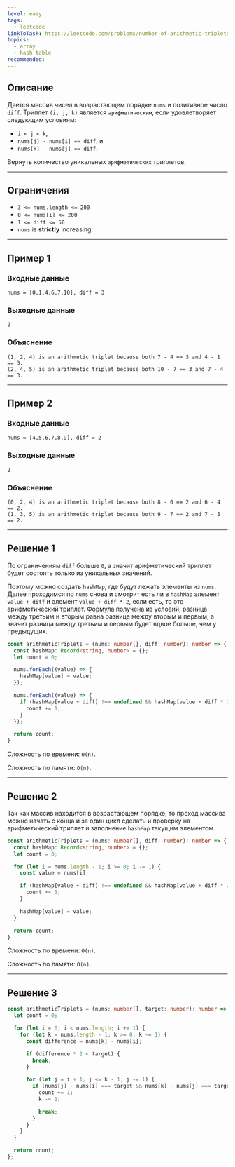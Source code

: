 ```yaml
---
level: easy
tags:
  - leetcode
linkToTask: https://leetcode.com/problems/number-of-arithmetic-triplets/
topics:
  - array
  - hash table
recommended:
---
```

## Описание

Дается массив чисел в возрастающем порядке `nums` и позитивное число `diff`. Триплет `(i, j, k)` является `арифметическим`, если удовлетворяет следующим условиям:
- `i < j < k`,
- `nums[j] - nums[i] == diff`, и
- `nums[k] - nums[j] == diff`.

Вернуть количество уникальных `арифметических` триплетов.

---
## Ограничения

- `3 <= nums.length <= 200`
- `0 <= nums[i] <= 200`
- `1 <= diff <= 50`
- `nums` is **strictly** increasing.

---
## Пример 1

### Входные данные

```
nums = [0,1,4,6,7,10], diff = 3
```
### Выходные данные

```
2
```
### Объяснение

```
(1, 2, 4) is an arithmetic triplet because both 7 - 4 == 3 and 4 - 1 == 3.
(2, 4, 5) is an arithmetic triplet because both 10 - 7 == 3 and 7 - 4 == 3.
```

---
## Пример 2

### Входные данные

```
nums = [4,5,6,7,8,9], diff = 2
```
### Выходные данные

```
2
```
### Объяснение

```
(0, 2, 4) is an arithmetic triplet because both 8 - 6 == 2 and 6 - 4 == 2.
(1, 3, 5) is an arithmetic triplet because both 9 - 7 == 2 and 7 - 5 == 2.
```

---
## Решение 1

По ограничениям `diff` больше `0`, а значит арифметический триплет будет состоять только из уникальных значений.

Поэтому можно создать `hashMap`, где будут лежать элементы из `nums`. Далее проходимся по `nums` снова и смотрит есть ли в `hashMap` элемент `value + diff` и элемент `value + diff * 2`, если есть, то это арифметический триплет. Формула получена из условий, разница между третьим и вторым равна разнице между вторым и первым, а значит разница между третьим и первым будет вдвое больше, чем у предыдущих.

```typescript
const arithmeticTriplets = (nums: number[], diff: number): number => {
  const hashMap: Record<string, number> = {};
  let count = 0;

  nums.forEach((value) => {
    hashMap[value] = value;
  });

  nums.forEach((value) => {
    if (hashMap[value + diff] !== undefined && hashMap[value + diff * 2] !== undefined) {
      count += 1;
    }
  });

  return count;
}
```

Сложность по времени: `O(n)`.

Сложность по памяти: `O(n)`.

---
## Решение 2

Так как массив находится в возрастающем порядке, то проход массива можно начать с конца и за один цикл сделать и проверку на арифметический триплет и заполнение `hashMap` текущим элементом.

```typescript
const arithmeticTriplets = (nums: number[], diff: number): number => {
  const hashMap: Record<string, number> = {};
  let count = 0;

  for (let i = nums.length - 1; i >= 0; i -= 1) {
    const value = nums[i];

    if (hashMap[value + diff] !== undefined && hashMap[value + diff * 2] !== undefined) {
      count += 1;
    }

    hashMap[value] = value;
  }

  return count;
}
```

Сложность по времени: `O(n)`.

Сложность по памяти: `O(n)`.

---
## Решение 3

```typescript
const arithmeticTriplets = (nums: number[], target: number): number => {
  let count = 0;

  for (let i = 0; i < nums.length; i += 1) {
    for (let k = nums.length - 1; k >= 0; k -= 1) {
      const difference = nums[k] - nums[i];

      if (difference * 2 < target) {
        break;
      }

      for (let j = i + 1; j <= k - 1; j += 1) {
        if (nums[j] - nums[i] === target && nums[k] - nums[j] === target) {
          count += 1;
          k -= 1;

          break;
        }
      }
    }
  }

  return count;
};
```